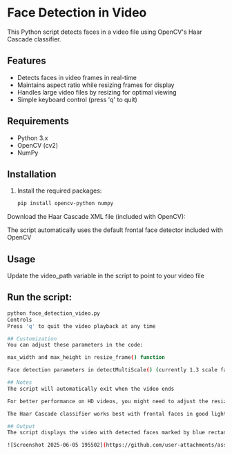 # Face Detection in Video

This Python script detects faces in a video file using OpenCV's Haar Cascade classifier.

## Features

- Detects faces in video frames in real-time
- Maintains aspect ratio while resizing frames for display
- Handles large video files by resizing for optimal viewing
- Simple keyboard control (press 'q' to quit)

## Requirements

- Python 3.x
- OpenCV (cv2)
- NumPy

## Installation

1. Install the required packages:
   ```bash
   pip install opencv-python numpy

Download the Haar Cascade XML file (included with OpenCV):

The script automatically uses the default frontal face detector included with OpenCV

## Usage
Update the video_path variable in the script to point to your video file

## Run the script:
```bash
python face_detection_video.py
Controls
Press 'q' to quit the video playback at any time

## Customization
You can adjust these parameters in the code:

max_width and max_height in resize_frame() function

Face detection parameters in detectMultiScale() (currently 1.3 scale factor and 5 minimum neighbors)

## Notes
The script will automatically exit when the video ends

For better performance on HD videos, you might need to adjust the resize parameters

The Haar Cascade classifier works best with frontal faces in good lighting conditions

## Output
The script displays the video with detected faces marked by blue rectangles.

![Screenshot 2025-06-05 195502](https://github.com/user-attachments/assets/756f70c6-4b49-4419-b81f-3e4db9587e4f)
